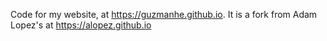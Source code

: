 Code for my website, at https://guzmanhe.github.io.
It is a fork from Adam Lopez's at https://alopez.github.io
